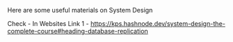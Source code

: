 Here are some useful materials on System Design

Check - In Websites 
Link 1 - https://kps.hashnode.dev/system-design-the-complete-course#heading-database-replication
